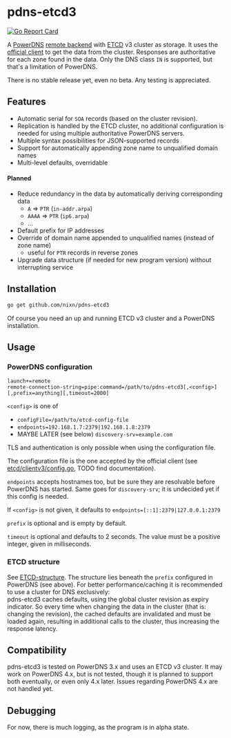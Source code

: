 # pdns-etcd3

[![Go Report Card](https://goreportcard.com/badge/github.com/nixn/pdns-etcd3)](https://goreportcard.com/report/github.com/nixn/pdns-etcd3)

A [PowerDNS][pdns] [remote backend][pdns-remote] with [ETCD][etcd] v3 cluster as storage.
It uses the [official client](https://github.com/coreos/etcd/tree/master/clientv3/)
to get the data from the cluster. Responses are authoritative for each zone found in
the data. Only the DNS class `IN` is supported, but that's a limitation of PowerDNS.

There is no stable release yet, even no beta. Any testing is appreciated.

[pdns]: https://www.powerdns.com/
[pdns-remote]: https://doc.powerdns.com/3/authoritative/backend-remote/
[etcd]: https://github.com/coreos/etcd/

## Features

* Automatic serial for `SOA` records (based on the cluster revision).
* Replication is handled by the ETCD cluster, no additional configuration is needed for using multiple authoritative PowerDNS servers.
* Multiple syntax possibilities for JSON-supported records
* Support for automatically appending zone name to unqualified domain names
* Multi-level defaults, overridable

#### Planned

* Reduce redundancy in the data by automatically deriving corresponding data
  * `A` ⇒ `PTR` (`in-addr.arpa`)
  * `AAAA` ⇒ `PTR` (`ip6.arpa`)
  * …
* Default prefix for IP addresses
* Override of domain name appended to unqualified names (instead of zone name)
  * useful for `PTR` records in reverse zones
* Upgrade data structure (if needed for new program version) without interrupting service

## Installation

```sh
go get github.com/nixn/pdns-etcd3
```

Of course you need an up and running ETCD v3 cluster and a PowerDNS installation.

## Usage

### PowerDNS configuration
```
launch+=remote
remote-connection-string=pipe:command=/path/to/pdns-etcd3[,<config>][,prefix=anything][,timeout=2000]
```
`<config>` is one of
* `configFile=/path/to/etcd-config-file`
* `endpoints=192.168.1.7:2379|192.168.1.8:2379`
* MAYBE LATER (see below) `discovery-srv=example.com`

TLS and authentication is only possible when using the configuration file.

The configuration file is the one accepted by the official client
(see [etcd/clientv3/config.go](https://github.com/coreos/etcd/blob/master/clientv3/config.go),
TODO find documentation).

`endpoints` accepts hostnames too, but be sure they are resolvable before PowerDNS
has started. Same goes for `discovery-srv`; it is undecided yet if this config is needed.

If `<config>` is not given, it defaults to `endpoints=[::1]:2379|127.0.0.1:2379`

`prefix` is optional and is empty by default.

`timeout` is optional and defaults to 2 seconds. The value must be a positive integer,
given in milliseconds.

### ETCD structure

See [ETCD-structure][etcd-structure]. The structure lies beneath the `prefix`
configured in PowerDNS (see above). For better performance/caching it is
recommended to use a cluster for DNS exclusively:<br>
pdns-etcd3 caches defaults, using the global cluster revision as expiry indicator.
So every time when changing the data in the cluster (that is: changing the revision),
the cached defaults are invalidated and must be loaded again, resulting in additional
calls to the cluster, thus increasing the response latency.

[etcd-structure]: ETCD-structure.md

## Compatibility

pdns-etcd3 is tested on PowerDNS 3.x and uses an ETCD v3 cluster. It
may work on PowerDNS 4.x, but is not tested, though it is planned to
support both eventually, or even only 4.x later. Issues regarding
PowerDNS 4.x are not handled yet.

## Debugging

For now, there is much logging, as the program is in alpha state.
